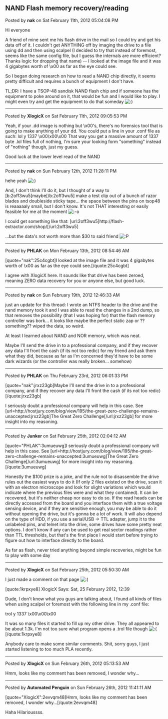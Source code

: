 ## NAND Flash memory recovery/reading
Posted by **nak** on Sat February 11th, 2012 05:04:08 PM

Hi everyone

A friend of mine sent me his flash drive in the mail so I could try and get his data off of it.
I couldn't get ANYTHING off by imaging the drive to a file using dd and then using scalpel (I decided to try that instead of foremost, seems like the same config file, but I guess the internals are more efficient? Thanks logic for dropping that name) -- I looked at the image file and it was 4 gigabytes worth of \x00 as far as the eye could see.

So I began doing research on how to read a NAND chip directly, it seems pretty difficult and requires a bunch of equipment I don't have.

TL;DR:
I have a TSOP-48 sandisk NAND flash chip and if someone has the equipment to poke around on it, that would be fun and I would like to play.  I might even try and get the equipment to do that someday <!-- s:) --><img src="{SMILIES_PATH}/icon_e_smile.gif" alt=":)" title="Smile" /><!-- s:) -->

--------------------------------------------------------------------------------

Posted by **XlogicX** on Sat February 11th, 2012 09:05:53 PM

Yeah, if your .dd image is nothing but \x00's, there's no forensics tool that is going to make anything of your dd. You could put a line in your .conf file as such:
	lol	y	1337	\x00\x00\x00
That way you get a massive amount of 1337 byte .lol files full of nothing, I'm sure your looking form &quot;something&quot; instead of &quot;nothing&quot; though, just my guess.

Good luck at the lower level read of the NAND

--------------------------------------------------------------------------------

Posted by **nak** on Sun February 12th, 2012 11:28:11 PM

hehe yeah <!-- s:) --><img src="{SMILIES_PATH}/icon_e_smile.gif" alt=":)" title="Smile" /><!-- s:) -->

And, I don't think I'll do it, but I thought of a way to [b:2off3wu5]maybe[/b:2off3wu5] make a test clip out of a bunch of razor blades and doubleside sticky tape... the space between the pins on tsop48 is reaaaaaly small, but I don't know.  It's not THAT interesting or easily feasible for me at the moment <!-- s:-o --><img src="{SMILIES_PATH}/icon_e_surprised.gif" alt=":-o" title="Surprised" /><!-- s:-o -->

I could get something like that: [url:2off3wu5]http&#58;//flash-extractor&#46;com/shop/[/url:2off3wu5]

...but the data's not worth more than $30 to said friend <!-- s:P --><img src="{SMILIES_PATH}/icon_razz.gif" alt=":P" title="Razz" /><!-- s:P -->

--------------------------------------------------------------------------------

Posted by **PHLAK** on Mon February 13th, 2012 08:54:46 AM

[quote=&quot;nak&quot;:25c4cgbt]I looked at the image file and it was 4 gigabytes worth of \x00 as far as the eye could see.[/quote:25c4cgbt]

I agree with XlogicX here.  It sounds like that drive has been zeroed, meaning ZERO data recovery for you or anyone else, but good luck.

--------------------------------------------------------------------------------

Posted by **nak** on Sun February 19th, 2012 12:46:33 AM

just an update for this thread: I wrote an NTFS header to the drive and the nand memory took it and I was able to read the changes in a 2nd dump, so that removes the possibility (that I was hoping for) that the flash memory controller was bork... it looks like maybe the perfect static zap or ??something?? wiped the data, so weird.

At least I learned about NAND and NOR memory, which was neat.

Maybe I'll send the drive in to a professional company, and if they recover any data I'll front the cash (if its not too redic) for my friend and ask them what they did, because as far as I'm concerned they'd have to be some dark wizards (or the controller was really broken... somehow)

--------------------------------------------------------------------------------

Posted by **PHLAK** on Thu February 23rd, 2012 06:01:33 PM

[quote=&quot;nak&quot;:jrxz23gb]Maybe I'll send the drive in to a professional company, and if they recover any data I'll front the cash (if its not too redic)[/quote:jrxz23gb]

I seriously doubt a professional company will help in this case.  See [url=http&#58;//hostjury&#46;com/blog/view/195/the-great-zero-challenge-remains-unaccepted:jrxz23gb]The Great Zero Challenge[/url:jrxz23gb] for more insight into my reasoning.

--------------------------------------------------------------------------------

Posted by **Junker** on Sat February 25th, 2012 02:04:12 AM

[quote=&quot;PHLAK&quot;:3umueuwg]I seriously doubt a professional company will help in this case.  See [url=http&#58;//hostjury&#46;com/blog/view/195/the-great-zero-challenge-remains-unaccepted:3umueuwg]The Great Zero Challenge[/url:3umueuwg] for more insight into my reasoning.[/quote:3umueuwg]

Honestly the $100 prize is a joke, and the rule not to disassemble the drive rules out the easiest ways to do it (If only 2 files existed on the drive, scan it with an electron microscope and look for slight variations which would indicate where the previous files were and what they contained). It can be recovered, but it's neither cheap nor easy to do so. If the read heads can be directly accessed from the board and you interface them with a true voltage sensing device, and if they are sensitive enough, you may be able to do it without opening the drive, but it's gonna be a lot of work. It will also depend on the type of HDD, if you use a serial/USB -&gt; TTL adapter, jump it to the unlabeled pins, and telnet into the drive, some drives have some pretty neat options. I don't know if any can be used to get real sector readings rather than TTL thresholds, but that's the first place I would start before trying to figure out how to interface directly to the board.

As far as flash, never tried anything beyond simple recoveries, might be fun to play with some day

--------------------------------------------------------------------------------

Posted by **XlogicX** on Sat February 25th, 2012 05:50:30 AM

I just made a comment on that page <!-- s:) --><img src="{SMILIES_PATH}/icon_e_smile.gif" alt=":)" title="Smile" /><!-- s:) -->

[quote:1krpxye8]
XlogicX Says:
Sat, 25 February 2012, 12:39

Dude, I don't know what you guys are talking about, I found all kinds of files when using scalpel or foremost with the following line in my .conf file:

trol y 1337 \x00\x00\x00

It was so many files it started to fill up my other drive. They all appeared to be about 1.3k. I'm not too sure what program opens a .trol file though <!-- s:( --><img src="{SMILIES_PATH}/icon_e_sad.gif" alt=":(" title="Sad" /><!-- s:( -->
[/quote:1krpxye8]

Anybody care to make some similar comments. Shit, sorry guys, I just started listening to too much PLA recently.

--------------------------------------------------------------------------------

Posted by **XlogicX** on Sun February 26th, 2012 05:13:53 AM

Hmm, looks like my comment has been removed, I wonder why...

--------------------------------------------------------------------------------

Posted by **Automated Penguin** on Sun February 26th, 2012 11:41:11 AM

[quote=&quot;XlogicX&quot;:2evvqm48]Hmm, looks like my comment has been removed, I wonder why...[/quote:2evvqm48]

Haha Hilarioussss.
